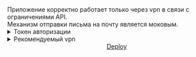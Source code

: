 <div>Приложение корректно работает только через vpn в связи с ограничениями API.</div>
<div>Механизм отправки письма на почту является моковым.</div>
<details>
---
  <summary>Токен авторизации</summary>
  <p>eyJhbGciOiJIUzI1NiJ9.eyJhdWQiOiIxZjY0NWU1NWExMWEzYzA4ZTk5NGMzMzZlN2YyNTlmZiIsInN1YiI6IjY1ZGQ5OWQ1MjRiMzMzMDE4NWI3NGFjMiIsInNjb3BlcyI6WyJhcGlfcmVhZCJdLCJ2ZXJzaW9uIjoxfQ.1WMcpmUhbI45tQ8ewzR3JXubRSkLKKyphIUUmfkEu1E</p>
</details>
<details>
  <summary>Рекомендуемый vpn</summary>
  <p>https://veepn.com/ru/vpn-apps/vpn-for-chrome/</p>
</details>
<div align="center">
  <a href="https://finally-films.netlify.app/" target="_blank">Deploy</a>
</div>

<div align="center">
<img src="https://komarev.com/ghpvc/?username=Libaur&style=flat-square&color=blue" alt=""/>
</div>
